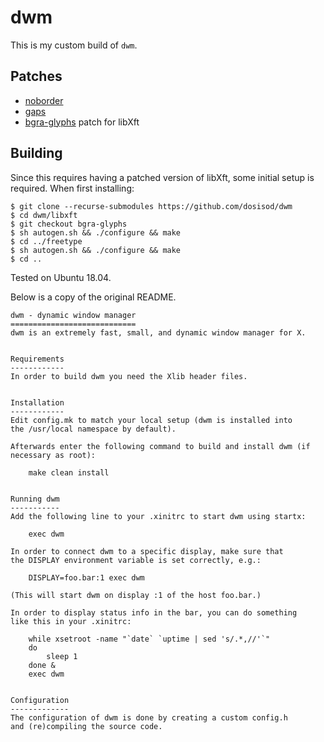 # dwm

This is my custom build of `dwm`.

## Patches

* [noborder](http://dwm.suckless.org/patches/noborder/)
* [gaps](http://dwm.suckless.org/patches/gaps/)
* [bgra-glyphs](https://gitlab.freedesktop.org/mawww/libxft.git) patch for libXft

## Building

Since this requires having a patched version of libXft, some initial setup is
required. When first installing:

```
$ git clone --recurse-submodules https://github.com/dosisod/dwm
$ cd dwm/libxft
$ git checkout bgra-glyphs
$ sh autogen.sh && ./configure && make
$ cd ../freetype
$ sh autogen.sh && ./configure && make
$ cd ..
```

Tested on Ubuntu 18.04.



Below is a copy of the original README.

```
dwm - dynamic window manager
============================
dwm is an extremely fast, small, and dynamic window manager for X.


Requirements
------------
In order to build dwm you need the Xlib header files.


Installation
------------
Edit config.mk to match your local setup (dwm is installed into
the /usr/local namespace by default).

Afterwards enter the following command to build and install dwm (if
necessary as root):

    make clean install


Running dwm
-----------
Add the following line to your .xinitrc to start dwm using startx:

    exec dwm

In order to connect dwm to a specific display, make sure that
the DISPLAY environment variable is set correctly, e.g.:

    DISPLAY=foo.bar:1 exec dwm

(This will start dwm on display :1 of the host foo.bar.)

In order to display status info in the bar, you can do something
like this in your .xinitrc:

    while xsetroot -name "`date` `uptime | sed 's/.*,//'`"
    do
    	sleep 1
    done &
    exec dwm


Configuration
-------------
The configuration of dwm is done by creating a custom config.h
and (re)compiling the source code.
```
